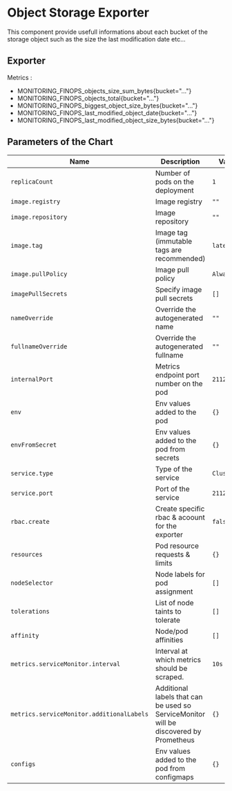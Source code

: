 # Object Storage Exporter

This component provide usefull informations about each bucket of the storage object such as the size the last modification date etc...

## Exporter

Metrics :

- MONITORING_FINOPS_objects_size_sum_bytes{bucket="..."}
- MONITORING_FINOPS_objects_total{bucket="..."}
- MONITORING_FINOPS_biggest_object_size_bytes{bucket="..."}
- MONITORING_FINOPS_last_modified_object_date{bucket="..."}
- MONITORING_FINOPS_last_modified_object_size_bytes{bucket="..."}

## Parameters of the Chart

| Name | Description | Value |
| ---- | ----------- | ----- |
| `replicaCount` | Number of pods on the deployment | `1` |
| `image.registry` | Image registry | `""` |
| `image.repository` | Image repository | `""` |
| `image.tag` | Image tag (immutable tags are recommended) | `latest` |
| `image.pullPolicy` | Image pull policy | `Always` |
| `imagePullSecrets` | Specify image pull secrets | `[]` |
| `nameOverride` | Override the autogenerated name | `""` |
| `fullnameOverride` | Override the autogenerated fullname  | `""` |
| `internalPort` | Metrics endpoint port number on the pod | `2112` |
| `env` | Env values added to the pod | `{}` |
| `envFromSecret` | Env values added to the pod from secrets | `{}` |
| `service.type` | Type of the service | `ClusterIP` |
| `service.port` | Port of the service | `2112` |
| `rbac.create` | Create specific rbac & acoount for the exporter | `false` |
| `resources` | Pod resource requests & limits | `{}` |
| `nodeSelector` | Node labels for pod assignment | `[]` |
| `tolerations` | List of node taints to tolerate | `[]` |
| `affinity` | Node/pod affinities | `[]` |
| `metrics.serviceMonitor.interval` | Interval at which metrics should be scraped. | `10s` |
| `metrics.serviceMonitor.additionalLabels` | Additional labels that can be used so ServiceMonitor will be discovered by Prometheus | `{}` |
| `configs` | Env values added to the pod from configmaps | `{}` |
